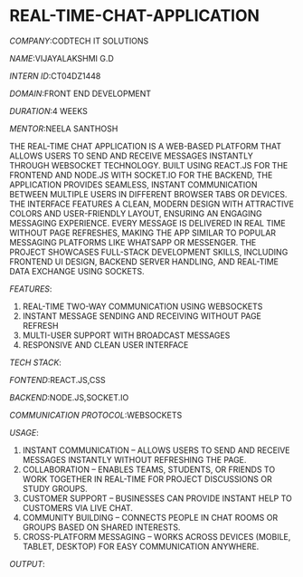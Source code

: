 # REAL-TIME-CHAT-APPLICATION
*COMPANY*:CODTECH IT SOLUTIONS

*NAME*:VIJAYALAKSHMI G.D

*INTERN ID*:CT04DZ1448

*DOMAIN*:FRONT END DEVELOPMENT

*DURATION*:4 WEEKS

*MENTOR*:NEELA SANTHOSH

THE REAL-TIME CHAT APPLICATION IS A WEB-BASED PLATFORM THAT ALLOWS USERS TO SEND AND RECEIVE MESSAGES INSTANTLY THROUGH WEBSOCKET TECHNOLOGY. BUILT USING REACT.JS FOR THE FRONTEND AND NODE.JS WITH SOCKET.IO FOR THE BACKEND, THE APPLICATION PROVIDES SEAMLESS, INSTANT COMMUNICATION BETWEEN MULTIPLE USERS IN DIFFERENT BROWSER TABS OR DEVICES. THE INTERFACE FEATURES A CLEAN, MODERN DESIGN WITH ATTRACTIVE COLORS AND USER-FRIENDLY LAYOUT, ENSURING AN ENGAGING MESSAGING EXPERIENCE. EVERY MESSAGE IS DELIVERED IN REAL TIME WITHOUT PAGE REFRESHES, MAKING THE APP SIMILAR TO POPULAR MESSAGING PLATFORMS LIKE WHATSAPP OR MESSENGER. THE PROJECT SHOWCASES FULL-STACK DEVELOPMENT SKILLS, INCLUDING FRONTEND UI DESIGN, BACKEND SERVER HANDLING, AND REAL-TIME DATA EXCHANGE USING SOCKETS.

*FEATURES*:

1. REAL-TIME TWO-WAY COMMUNICATION USING WEBSOCKETS
2. INSTANT MESSAGE SENDING AND RECEIVING WITHOUT PAGE REFRESH
3. MULTI-USER SUPPORT WITH BROADCAST MESSAGES
4. RESPONSIVE AND CLEAN USER INTERFACE

*TECH STACK*:

*FONTEND*:REACT.JS,CSS

*BACKEND*:NODE.JS,SOCKET.IO

*COMMUNICATION PROTOCOL*:WEBSOCKETS

*USAGE*:

1. INSTANT COMMUNICATION – ALLOWS USERS TO SEND AND RECEIVE MESSAGES INSTANTLY WITHOUT REFRESHING THE PAGE.  
2. COLLABORATION – ENABLES TEAMS, STUDENTS, OR FRIENDS TO WORK TOGETHER IN REAL-TIME FOR PROJECT DISCUSSIONS OR STUDY GROUPS.  
3. CUSTOMER SUPPORT – BUSINESSES CAN PROVIDE INSTANT HELP TO CUSTOMERS VIA LIVE CHAT.  
4. COMMUNITY BUILDING – CONNECTS PEOPLE IN CHAT ROOMS OR GROUPS BASED ON SHARED INTERESTS.  
5. CROSS-PLATFORM MESSAGING – WORKS ACROSS DEVICES (MOBILE, TABLET, DESKTOP) FOR EASY COMMUNICATION ANYWHERE.

*OUTPUT*:   
